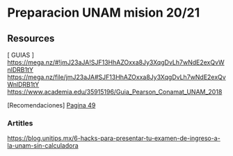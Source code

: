 # Preparacion UNAM mision 20/21



## Resources
[ GUIAS ]
https://mega.nz/#!jmJ23aJA!SJF13HhAZOxxa8Jy3XqgDvLh7wNdE2exQvWnlDRB1tY
https://mega.nz/file/jmJ23aJA#SJF13HhAZOxxa8Jy3XqgDvLh7wNdE2exQvWnlDRB1tY
https://www.academia.edu/35915196/Guia_Pearson_Conamat_UNAM_2018

[Recomendaciones]
[Pagina 49](https://www.ceneval.edu.mx/documents/20182/163432/Gu%C3%ADa+EXANI-II_25a.+edici%C3%B3n+2020.pdf/d3332d56-ff5f-48fa-8bd9-fa2933d01d88)


### Artitles 
https://blog.unitips.mx/6-hacks-para-presentar-tu-examen-de-ingreso-a-la-unam-sin-calculadora
